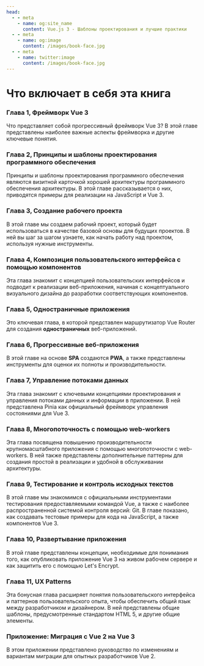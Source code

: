 ```yaml
---
head:
  - - meta
    - name: og:site_name
      content: Vue.js 3 - Шаблоны проектирования и лучшие практики
  - - meta
    - name: og:image
      content: /images/book-face.jpg
  - - meta
    - name: twitter:image
      content: /images/book-face.jpg
---
```



# Что включает в себя эта книга


### Глава 1, Фреймворк Vue 3

Что представляет собой прогрессивный фреймворк Vue 3? В этой главе представлены наиболее важные аспекты фреймворка и другие ключевые понятия.

### Глава 2, Принципы и шаблоны проектирования программного обеспечения

Принципы и шаблоны проектирования программного обеспечения являются визитной карточкой хорошей архитектуры программного обеспечения архитектуры. В этой главе рассказывается о них, приводятся примеры для реализации на JavaScript и Vue 3.

### Глава 3, Создание рабочего проекта

В этой главе мы создаем рабочий проект, который будет использоваться в качестве базовой основы для будущих проектов. В ней вы шаг за шагом узнаете, как начать работу над проектом, используя нужные инструменты.

### Глава 4, Композиция пользовательского интерфейса с помощью компонентов

Эта глава знакомит с концепцией пользовательских интерфейсов и подводит к реализации веб-приложения, начиная с концептуального визуального дизайна до разработки соответствующих компонентов.

### Глава 5, Одностраничные приложения

Это ключевая глава, в которой представлен маршрутизатор Vue Router для создания **одностраничных** веб-приложений.

### Глава 6, Прогрессивные веб-приложения

В этой главе на основе **SPA** создаются **PWA**, а также представлены инструменты для оценки их полноты и производительности.

### Глава 7, Управление потоками данных

Эта глава знакомит с ключевыми концепциями проектирования и управления потоками данных и информации в приложении. В ней представлена Pinia как официальный фреймворк управления состояниями для Vue 3.

### Глава 8, Многопоточность с помощью web-workers

Эта глава посвящена повышению производительности крупномасштабного приложения с помощью многопоточности с web-workers. В ней также представлены дополнительные паттерны для создания простой в реализации и удобной в обслуживании архитектуры.

### Глава 9, Тестирование и контроль исходных текстов

В этой главе мы знакомимся с официальными инструментами тестирования предоставляемыми командой Vue, а также с наиболее распространенной системой контроля версий: Git. В главе показано, как создавать тестовые примеры для кода на JavaScript, а также компонентов Vue 3.

### Глава 10, Развертывание приложения

В этой главе представлены концепции, необходимые для понимания того, как опубликовать приложение Vue 3 на живом рабочем сервере и как защитить его с помощью Let's Encrypt.

### Глава 11, UX Patterns 

Эта бонусная глава расширяет понятия пользовательского интерфейса и паттернов пользовательского опыта, чтобы обеспечить общий язык между разработчиком и дизайнером. В ней представлены общие шаблоны, предусмотренные стандартом HTML 5, и другие общие элементы.

### Приложение: Миграция с Vue 2 на Vue 3

В этом приложении представлено руководство по изменениям и вариантам миграции для опытных разработчиков Vue 2.

<!-- *Последние слова*

В этой заключительной главе автор кратко подводит итог всем концепциям
полученных в каждой главе, и призывает вас продолжать свое личное развитие.
развитие. -->